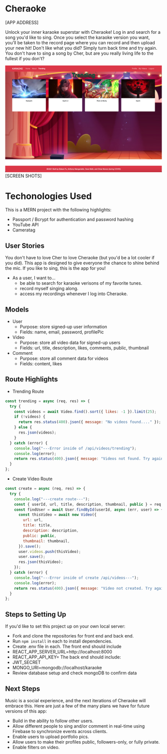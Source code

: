 # Cheraoke

[APP ADDRESS]

Unlock your inner karaoke superstar with Cheraoke! Log in and search for a song you'd like to sing. Once you select the karaoke version you want, you'll be taken to the record page where you can record and then upload your new hit! Don't like what you did? Simply turn back time and try again. You don't have to sing a song by Cher, but are you really living life to the fullest if you don't?

![](public/trending.png)
[SCREEN SHOTS]

# Techonologies Used

This is a MERN project with the following highlights:

- Passport / Bcrypt for authentication and password hashing
- YouTube API
- Cameratag

## User Stories

You don't have to love Cher to love Cheraoke (but you'd be a lot cooler if you did). This app is designed to give everyone the chance to shine behind the mic. If you like to sing, this is the app for you!

- As a user, I want to...
  - be able to search for karaoke verisons of my favorite tunes.
  - record myself singing along.
  - access my recordings whenever I log into Cheraoke.

## Models

- User
  - Purpose: store signed-up user information
  - Fields: name, email, password, profilePic
- Video
  - Purpose: store all video data for signed-up users
  - Fields: url, title, description, likes, comments, public, thumbnail
- Comment
  - Purpose: store all comment data for videos
  - Fields: content, likes

## Route Highlights

- Trending Route

```javascript
const trending = async (req, res) => {
  try {
    const videos = await Video.find().sort({ likes: -1 }).limit(25);
    if (!videos) {
      return res.status(400).json({ message: "No videos found...." });
    } else {
      res.json(videos);
    }
  } catch (error) {
    console.log("---Error inside of /api/videos/trending");
    console.log(error);
    return res.status(400).json({ message: "Videos not found. Try again..." });
  }
};
```

- Create Video Route

```javascript
const create = async (req, res) => {
  try {
    console.log("---create route---");
    const { userId, url, title, description, thumbnail, public } = req.body;
    const findUser = await User.findById(userId, async (err, user) => {
      const thisVideo = await new Video({
        url: url,
        title: title,
        description: description,
        public: public,
        thumbnail: thumbnail,
      }).save();
      user.videos.push(thisVideo);
      user.save();
      res.json(thisVideo);
    });
  } catch (error) {
    console.log("---Error inside of create /api/videos---");
    console.log(error);
    return res.status(400).json({ message: "Video not created. Try again..." });
  }
};
```

## Steps to Setting Up

If you'd like to set this project up on your own local server:

- Fork and clone the repositories for front end and back end.
- Run `npm install` in each to install dependencies.
- Create .env file in each. The front end should include
- REACT_APP_SERVER_URL=http://localhost:8000
- REACT_APP_API_KEY=<your YouTube API key>
  The back end should include:
- JWT_SECRET <you provide>
- MONGO_URI=mongodb://localhost/karaoke
- Review database setup and check mongoDB to confirm data

## Next Steps

Music is a social experience, and the next iterations of Cheraoke will embrace this. Here are just a few of the many plans we have for future versions of this app:

- Build in the ability to follow other users.
- Allow different people to sing and/or comment in real-time using Firebase to synchronize events across clients.
- Enable users to upload portfolio pics.
- Allow users to make their profiles public, followers-only, or fully private.
- Enable filters on video.
